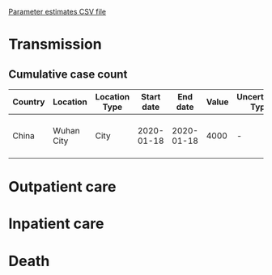 [Parameter estimates CSV file](https://github.com/midas-network/2019-ncov/tree/master/parameter_estimates/2019_novel_coronavirus)

# Transmission
## Cumulative case count

|Country|Location|Location Type|Start date|End date|Value|Uncertainty Type|Lower Bound|Upper Bound|Published|Source|
|---|---|---|---|---|---|---|---|---|---|---|
|China|Wuhan City|City|2020-01-18|2020-01-18|4000|-|1000|9700|2020-01-22|[Report 2, Imperial College](https://www.imperial.ac.uk/mrc-global-infectious-disease-analysis/news--wuhan-coronavirus/)|


# Outpatient care


# Inpatient care


# Death

